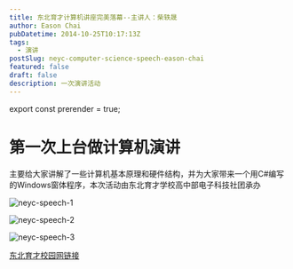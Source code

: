 ```yaml
---
title: 东北育才计算机讲座完美落幕--主讲人：柴轶晟
author: Eason Chai
pubDatetime: 2014-10-25T10:17:13Z
tags:
  - 演讲
postSlug: neyc-computer-science-speech-eason-chai
featured: false
draft: false
description: 一次演讲活动
---
```


export const prerender = true;

# 第一次上台做计算机演讲

主要给大家讲解了一些计算机基本原理和硬件结构，并为大家带来一个用C#编写的Windows窗体程序，本次活动由东北育才学校高中部电子科技社团承办

![neyc-speech-1](https://blog.cdn.hackerchai.com/images/2014/10/neyc-speech-1.webp)

![neyc-speech-2](https://blog.cdn.hackerchai.com/images/2014/10/neyc-speech-2.webp)

![neyc-speech-3](https://blog.cdn.hackerchai.com/images/2014/10/neyc-speech-3.webp)

[东北育才校园网链接](http://www.neyc.cn/Item/17230.aspx)
